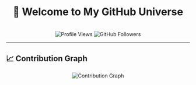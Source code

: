 # <div align="center">👋 Welcome to My GitHub Universe</div>


<div align="center">
  
  <!-- Animated Header -->
 <!-- <img src="https://readme-typing-svg.herokuapp.com?font=Fira+Code&size=22&duration=3000&pause=1000&color=00D9FF&center=true&vCenter=true&width=435&lines=Full+Stack+Developer;MERN+Stack+Enthusiast;Open+Source+Contributor;Startup+Innovator;Problem+Solver" alt="Typing SVG" />
  
  <!-- Profile Views with Custom Badge -->
  <br/>
  <img src="https://komarev.com/ghpvc/?username=Avinash9997&label=Profile%20Views&color=blueviolet&style=for-the-badge&abbreviated=true" alt="Profile Views" />
  <img src="https://img.shields.io/github/followers/Avinash9997?label=Followers&style=for-the-badge&color=blue" alt="GitHub Followers" />
  
</div>

---



## 📈 Contribution Graph

<div align="center">
  
  <img src="https://github-readme-activity-graph.vercel.app/graph?username=Avinash9997&theme=tokyo-night&hide_border=true&area=true" alt="Contribution Graph" />
  
</div>





